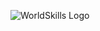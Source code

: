 ![WorldSkills Logo](https://www.google.com/url?sa=i&url=https%3A%2F%2Fwww.senaipr.org.br%2Fworldskills%2Fhistoria%2F&psig=AOvVaw0M9a4-LptSRs62od4SAMZ7&ust=1748646232717000&source=images&cd=vfe&opi=89978449&ved=0CBUQjRxqFwoTCIDFyv3kyY0DFQAAAAAdAAAAABAW)
